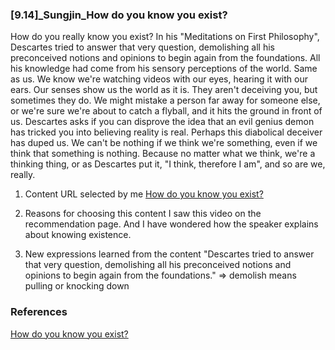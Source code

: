 ### [9.14]_Sungjin_How do you know you exist?

How do you really know you exist? In his "Meditations on First Philosophy", Descartes tried to answer that very question, demolishing all his preconceived notions and opinions to begin again from the foundations. All his knowledge had come from his sensory perceptions of the world. Same as us. We know we're watching videos with our eyes, hearing it with our ears. Our senses show us the world as it is. They aren't deceiving you, but sometimes they do. We might mistake a person far away for someone else, or we're sure we're about to catch a flyball, and it hits the ground in front of us.
Descartes asks if you can disprove the idea that an evil genius demon has tricked you into believing reality is real. Perhaps this diabolical deceiver has duped us. We can't be nothing if we think we're something, even if we think that something is nothing. Because no matter what we think, we're a thinking thing, or as Descartes put it, "I think, therefore I am", and so are we, really.

1. Content URL selected by me
[How do you know you exist?](https://www.ted.com/talks/james_zucker_how_do_you_know_you_exist)

2. Reasons for choosing this content
I saw this video on the recommendation page. And I have wondered how the speaker explains about knowing existence.

3. New expressions learned from the content
"Descartes tried to answer that very question, demolishing all his preconceived notions and opinions to begin again from the foundations."
=> demolish means pulling or knocking down

### References
[How do you know you exist?](https://www.ted.com/talks/james_zucker_how_do_you_know_you_exist)